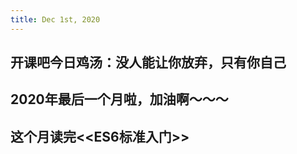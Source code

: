 ```yaml
---
title: Dec 1st, 2020
---
```


## 开课吧今日鸡汤：没人能让你放弃，只有你自己
## 2020年最后一个月啦，加油啊～～～
## 这个月读完<<ES6标准入门>>
##
